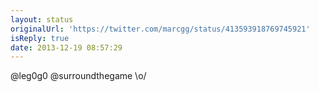```yaml
---
layout: status
originalUrl: 'https://twitter.com/marcgg/status/413593918769745921'
isReply: true
date: 2013-12-19 08:57:29
---
```


@leg0g0 @surroundthegame \o/
